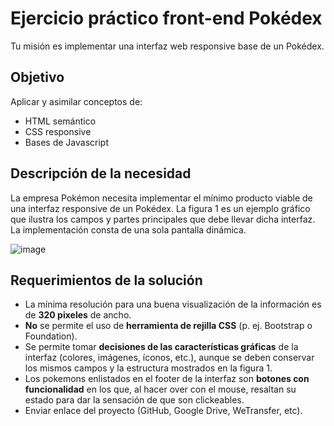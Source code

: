 # Ejercicio práctico front-end Pokédex

Tu misión es implementar una interfaz web responsive base de un Pokédex.

## Objetivo

Aplicar y asimilar conceptos de:

- HTML semántico
- CSS responsive
- Bases de Javascript

## Descripción de la necesidad

La empresa Pokémon necesita implementar el mínimo producto viable de una interfaz responsive de un Pokédex. La figura 1 es un ejemplo gráfico que ilustra los campos y partes principales que debe llevar dicha interfaz. La implementación consta de una sola pantalla dinámica.

![image](https://user-images.githubusercontent.com/68924563/206879512-acff8265-6580-4e73-b973-9e0bb2977350.png)

## Requerimientos de la solución

- La mínima resolución para una buena visualización de la información es de **320 pixeles** de ancho.
- **No** se permite el uso de **herramienta de rejilla CSS** (p. ej. Bootstrap o Foundation).
- Se permite tomar **decisiones de las características gráficas** de la interfaz (colores, imágenes, íconos, etc.), aunque se deben conservar los mismos campos y la estructura mostrados en la figura 1. 
- Los pokemons enlistados en el footer de la interfaz son **botones con funcionalidad** en los que, al hacer over con el mouse, resaltan su estado para dar la sensación de que son clickeables.  
- Enviar enlace del proyecto (GitHub, Google Drive, WeTransfer, etc).